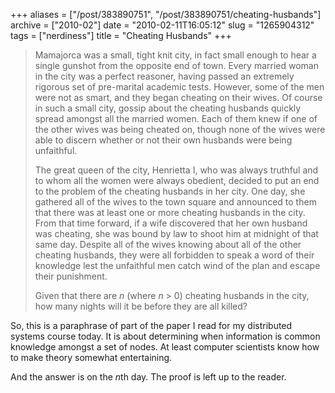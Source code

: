 +++
aliases = ["/post/383890751", "/post/383890751/cheating-husbands"]
archive = ["2010-02"]
date = "2010-02-11T16:05:12"
slug = "1265904312"
tags = ["nerdiness"]
title = "Cheating Husbands"
+++

> Mamajorca was a small, tight knit city, in fact small enough to hear
> a single gunshot from the opposite end of town.  Every married woman in
> the city was a perfect reasoner, having passed an extremely rigorous set
> of pre-marital academic tests.  However, some of the men were not as
> smart, and they began cheating on their wives.  Of course in such a small
> city, gossip about the cheating husbands quickly spread amongst all the
> married women.  Each of them knew if one of the other wives was being
> cheated on, though none of the wives were able to discern whether or not
> their own husbands were being unfaithful.
> 
> The great queen of the city, Henrietta I, who was always truthful and to
> whom all the women were always obedient, decided to put an end to the
> problem of the cheating husbands in her city.  One day, she gathered all
> of the wives to the town square and announced to them that there was at
> least one or more cheating husbands in the city.  From that time forward,
> if a wife discovered that her own husband was cheating, she was bound by
> law to shoot him at midnight of that same day.  Despite all of the wives
> knowing about all of the other cheating husbands, they were all forbidden
> to speak a word of their knowledge lest the unfaithful men catch wind of
> the plan and escape their punishment.
> 
> Given that there are *n* (where *n* > 0) cheating husbands in the city,
> how many nights will it be before they are all killed?

So, this is a paraphrase of part of the paper I read for my distributed
systems course today.  It is about determining when information is common
knowledge amongst a set of nodes.  At least computer scientists know how
to make theory somewhat entertaining.

And the answer is on the *n*th day.  The proof is left up to the reader.
